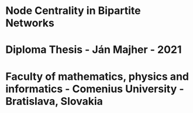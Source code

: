 # Node Centrality in Bipartite Networks
# Diploma Thesis - Ján Majher - 2021
# Faculty of mathematics, physics and informatics - Comenius University - Bratislava, Slovakia

